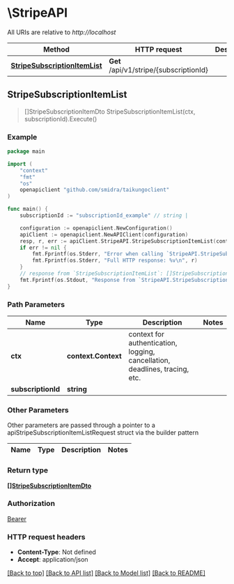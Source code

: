 # \StripeAPI

All URIs are relative to *http://localhost*

Method | HTTP request | Description
------------- | ------------- | -------------
[**StripeSubscriptionItemList**](StripeAPI.md#StripeSubscriptionItemList) | **Get** /api/v1/stripe/{subscriptionId} | 



## StripeSubscriptionItemList

> []StripeSubscriptionItemDto StripeSubscriptionItemList(ctx, subscriptionId).Execute()



### Example

```go
package main

import (
    "context"
    "fmt"
    "os"
    openapiclient "github.com/smidra/taikungoclient"
)

func main() {
    subscriptionId := "subscriptionId_example" // string | 

    configuration := openapiclient.NewConfiguration()
    apiClient := openapiclient.NewAPIClient(configuration)
    resp, r, err := apiClient.StripeAPI.StripeSubscriptionItemList(context.Background(), subscriptionId).Execute()
    if err != nil {
        fmt.Fprintf(os.Stderr, "Error when calling `StripeAPI.StripeSubscriptionItemList``: %v\n", err)
        fmt.Fprintf(os.Stderr, "Full HTTP response: %v\n", r)
    }
    // response from `StripeSubscriptionItemList`: []StripeSubscriptionItemDto
    fmt.Fprintf(os.Stdout, "Response from `StripeAPI.StripeSubscriptionItemList`: %v\n", resp)
}
```

### Path Parameters


Name | Type | Description  | Notes
------------- | ------------- | ------------- | -------------
**ctx** | **context.Context** | context for authentication, logging, cancellation, deadlines, tracing, etc.
**subscriptionId** | **string** |  | 

### Other Parameters

Other parameters are passed through a pointer to a apiStripeSubscriptionItemListRequest struct via the builder pattern


Name | Type | Description  | Notes
------------- | ------------- | ------------- | -------------


### Return type

[**[]StripeSubscriptionItemDto**](StripeSubscriptionItemDto.md)

### Authorization

[Bearer](../README.md#Bearer)

### HTTP request headers

- **Content-Type**: Not defined
- **Accept**: application/json

[[Back to top]](#) [[Back to API list]](../README.md#documentation-for-api-endpoints)
[[Back to Model list]](../README.md#documentation-for-models)
[[Back to README]](../README.md)

